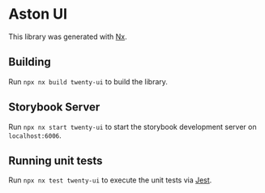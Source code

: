 # Aston UI

This library was generated with [Nx](https://nx.dev).

## Building

Run `npx nx build twenty-ui` to build the library.

## Storybook Server

Run `npx nx start twenty-ui` to start the storybook development server on `localhost:6006`.

## Running unit tests

Run `npx nx test twenty-ui` to execute the unit tests via [Jest](https://jestjs.io).
